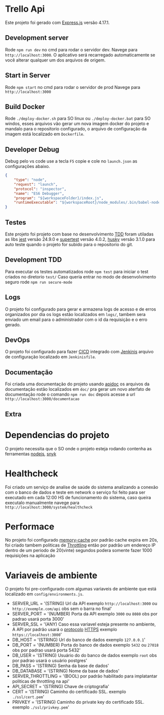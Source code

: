 # Trello Api

Este projeto foi gerado com [Express.js](https://expressjs.com/pt-br/) versão 4.17.1.

## Development server

Rode `npm run dev` no cmd para rodar o servidor dev. Navege para `http://localhost:3000`. O aplicativo será recarregado automaticamente se você alterar qualquer um dos arquivos de origem.

## Start in Server

Rode `npm start` no cmd para rodar o servidor de prod Navege para `http://localhost:3000`

## Build Docker

Rode `./deploy-docker.sh` para SO linux ou `./deploy-docker.bat` para SO windos, esses arquivos vão gerar um nova imagem docker do projeto e mandalo para o repositorio configurado,
o arquivo de configuração da imagem está  localizado em `Dockerfile`.

## Developer Debug

Debug pelo vs code use a tecla `F5` copie e cole no `launch.json` as configurações abaixo.
```json
{
    "type": "node",
    "request": "launch",
    "protocol": "inspector",
    "name": "ES6 Debugger",
    "program": "${workspaceFolder}/index.js",
    "runtimeExecutable": "${workspaceRoot}/node_modules/.bin/babel-node"
}
```

## Testes

Este projeto foi projeto com base no desenvolvimento [TDD](https://www.vector.com/int/en/lp/us/test-driven-development/?gclid=Cj0KCQiA_rfvBRCPARIsANlV66Nlrg_ef3hoOGlt4ZVr_Uzm-ZRGHjMYMFNZBa_NpIVgQy2XF9IAJY4aAnN1EALw_wcB) 
foram utiladas as libs [jest](https://jestjs.io/docs/en/getting-started) versão 24.9.0 e 
[supertest](https://www.npmjs.com/package/supertest) versão 4.0.2, [husky](https://www.npmjs.com/package/husky) versão 3.1.0
para auto teste quando o projeto for subido para o repositorio do git.

## Development TDD

Para executar os testes automatizados rode `npm test` para iniciar o test criados no diretorio `test/`
Caso queria entrar no modo de desenvolvimento seguro rode `npm run secure-mode`

## Logs

O projeto foi configurado para gerar e armazena logs de acesso e de erros organizados por dia
os logs estão localizados em `logs/`, tambem sera enviado um email para o administrador com
o id da requisição e o erro gerado.

## DevOps

O projeto foi configurado para fazer [CICD](https://medium.com/@nirespire/what-is-cicd-concepts-in-continuous-integration-and-deployment-4fe3f6625007) integrado com
[Jenkinis](https://www.jenkins.io/) arquivo de configuração localizado em `Jenkinisfile`.

## Documentação

Foi criada uma documentação do projeto usando [apidoc](https://apidocjs.com/#getting-started)
os arquivos da documentação estão localizados em `doc/` pra gerar um novo aterfato de documentação
rode o comando `npm run doc` depois acesse a url `http://localhost:3000/documentacao`

## Extra

# Dependencias do projeto

O projeto necessita que o SO onde o projeto esteja rodando contenha as ferramentas [nodejs](https://nodejs.org/en/), [snyk](https://snyk.io/)

# Healthcheck

Foi criado um serviço de analise de saúde do sistema analizando a conexão com o banco de dados e teste em network
o serviço foi feito para ser executado em cada 12:00 HS de funcionamento do sistema, caso queira executalo manualmente
navege para `http://localhost:3000/system/healthcheck`

# Performace

No projeto foi configurado [memory-cache](https://www.npmjs.com/package/memory-cache) por padrão cache expira em 20s, foi criado tambem
politicas de [Throttling](https://www.progress.com/blogs/how-to-rate-limit-an-api-query-throttling-made-easy) então por padrão um endereço IP 
dentro de um periodo de 20(vinte) segundos podera somente fazer 1000 requisições na aplicação


# Variaveis de ambiente

O projeto foi pre-configurado com algumas variaveis de ambiente que está localizado em `config/environments.js`.

- SERVER_URL = '(STRING) Url da API exemplo `http://localhost:3000` ou `http://exemple.com/api` obs sem o barra no final'
- SERVER_PORT = '(NUMBER) Porta da API exemplo `3000` ou `8080` obs por padrao usará porta 3000'
- SERVER_SSL = '(ANY) Caso essa variavel esteja presente no ambiente, A API por padrão usará o [protocolo](https://www.opservices.com.br/protocolos-de-rede/) [HTTPS](https://www.secnet.com.br/clientes/knowledgebase/47/O-que-e-HTTPS.html) exemplo `https://localhost:3000`'
- DB_HOST = '(STRING) Url do banco de dados exemplo `127.0.0.1`'
- DB_PORT = '(NUMBER) Porta do banco de dados exemplo `5432` ou `27018` obs por padrao usará porta 5432'
- DB_USER = '(STRING) Usuário do do banco de dados exemplo `root` obs por padrao usará o usuário postgres'
- DB_PASS = '(STRING) Senha da base de dados'
- DB_DATABASE = '(STRING) Nome da base de dados'
- SERVER_THROTTLING = '(BOOL) por padrão habilitado para implatantar politicas de throttling na api'
- API_SECRET = '(STRING) Chave de criptografia'
- CERT = '(STRING) Caminho do certificado SSL. exemplo `./ssl/cert.pem`'
- PRIVKEY  = '(STRING) Caminho do private key do certificado SSL. exemplo `./ssl/privkey.pem`'